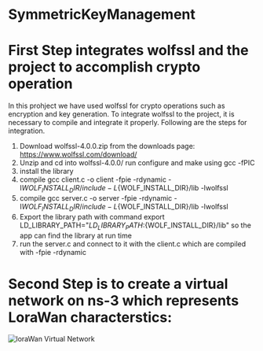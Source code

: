 # SymmetricKeyManagement
# First Step  integrates wolfssl and the project to accomplish crypto operation
In this prohject we have used wolfssl for crypto operations such as encryption and key generation. 
To integrate wolfssl to the project, it is necessary to compile and integrate it properly.
Following are the steps for integration.

1) Download wolfssl-4.0.0.zip from the downloads page: https://www.wolfssl.com/download/
2) Unzip and cd into wolfssl-4.0.0/ run configure and make using gcc -fPIC
3) install the library
4) compile gcc client.c -o client -fpie -rdynamic -I${WOLF_INSTALL_DIR}/include -L${WOLF_INSTALL_DIR}/lib -lwolfssl
5) compile gcc server.c -o server -fpie -rdynamic -I${WOLF_INSTALL_DIR}/include -L${WOLF_INSTALL_DIR}/lib -lwolfssl
5) Export the library path with command export LD_LIBRARY_PATH="${LD_LIBRARY_PATH}:${WOLF_INSTALL_DIR}/lib" so the app can find the library at run time
6) run the server.c and connect to it with the client.c which are compiled with -fpie -rdynamic

# Second Step is to create a virtual network on ns-3 which represents LoraWan characterstics:
![loraWan Virtual Network](https://github.com/fiu-awl/SymmetricKeyManagement/blob/master/loraNetwork.png)
